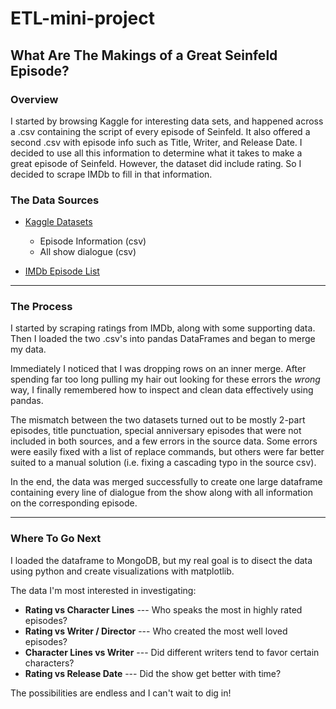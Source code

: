 # ETL-mini-project


## What Are The Makings of a Great Seinfeld Episode? 

### Overview

I started by browsing Kaggle for interesting data sets, and happened across a .csv containing the script of every episode of Seinfeld. It also offered a second .csv with episode info such as Title, Writer, and Release Date. I decided to use all this information to determine what it takes to make a great episode of Seinfeld. However, the dataset did include rating. So I decided to scrape IMDb to fill in that information.

### The Data Sources

* [Kaggle Datasets](https://www.kaggle.com/thec03u5/seinfeld-chronicles/activity)
  * Episode Information (csv)
  * All show dialogue (csv) 

* [IMDb Episode List](https://www.imdb.com/title/tt0098904/episodes)

---  

### The Process

I started by scraping ratings from IMDb, along with some supporting data. Then I loaded the two .csv's into pandas DataFrames and began to merge my data.

Immediately I noticed that I was dropping rows on an inner merge. After spending far too long pulling my hair out looking for these errors the *wrong* way, I finally remembered how to inspect and clean data effectively using pandas.

The mismatch between the two datasets turned out to be mostly 2-part episodes, title punctuation, special anniversary episodes that were not included in both sources, and a few errors in the source data. Some errors were easily fixed with a list of replace commands, but others were far better suited to a manual solution (i.e. fixing a cascading typo in the source csv).

In the end, the data was merged successfully to create one large dataframe containing every line of dialogue from the show along with all information on the corresponding episode.

---

### Where To Go Next

I loaded the dataframe to MongoDB, but my real goal is to disect the data using python and create visualizations with matplotlib. 

The data I'm most interested in investigating:
* **Rating vs Character Lines** --- Who speaks the most in highly rated episodes?
* **Rating vs Writer / Director** --- Who created the most well loved episodes?
* **Character Lines vs Writer** --- Did different writers tend to favor certain characters?
* **Rating vs Release Date** --- Did the show get better with time?


The possibilities are endless and I can't wait to dig in!
